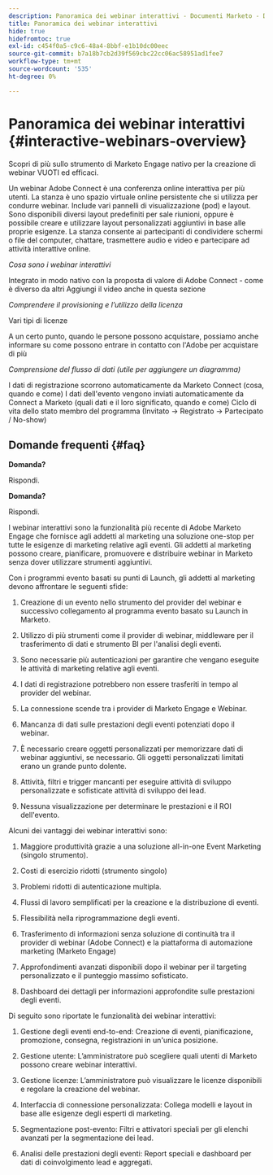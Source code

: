 ```yaml
---
description: Panoramica dei webinar interattivi - Documenti Marketo - Documentazione del prodotto
title: Panoramica dei webinar interattivi
hide: true
hidefromtoc: true
exl-id: c454f0a5-c9c6-48a4-8bbf-e1b10dc00eec
source-git-commit: b7a18b7cb2d39f569cbc22cc06ac58951ad1fee7
workflow-type: tm+mt
source-wordcount: '535'
ht-degree: 0%

---
```


# Panoramica dei webinar interattivi {#interactive-webinars-overview}

Scopri di più sullo strumento di Marketo Engage nativo per la creazione di webinar VUOTI ed efficaci.

Un webinar Adobe Connect è una conferenza online interattiva per più utenti. La stanza è uno spazio virtuale online persistente che si utilizza per condurre webinar. Include vari pannelli di visualizzazione (pod) e layout. Sono disponibili diversi layout predefiniti per sale riunioni, oppure è possibile creare e utilizzare layout personalizzati aggiuntivi in base alle proprie esigenze. La stanza consente ai partecipanti di condividere schermi o file del computer, chattare, trasmettere audio e video e partecipare ad attività interattive online.

_Cosa sono i webinar interattivi_

Integrato in modo nativo con la proposta di valore di Adobe Connect - come è diverso da altri Aggiungi il video anche in questa sezione

_Comprendere il provisioning e l’utilizzo della licenza_

Vari tipi di licenze

A un certo punto, quando le persone possono acquistare, possiamo anche informare su come possono entrare in contatto con l&#39;Adobe per acquistare di più

_Comprensione del flusso di dati (utile per aggiungere un diagramma)_

I dati di registrazione scorrono automaticamente da Marketo Connect (cosa, quando e come) I dati dell&#39;evento vengono inviati automaticamente da Connect a Marketo (quali dati e il loro significato, quando e come) Ciclo di vita dello stato membro del programma (Invitato -> Registrato -> Partecipato / No-show)

## Domande frequenti {#faq}

**Domanda?**

Rispondi.

**Domanda?**

Rispondi.

I webinar interattivi sono la funzionalità più recente di Adobe Marketo Engage che fornisce agli addetti al marketing una soluzione one-stop per tutte le esigenze di marketing relative agli eventi. Gli addetti al marketing possono creare, pianificare, promuovere e distribuire webinar in Marketo senza dover utilizzare strumenti aggiuntivi.

Con i programmi evento basati su punti di Launch, gli addetti al marketing devono affrontare le seguenti sfide:

1. Creazione di un evento nello strumento del provider del webinar e successivo collegamento al programma evento basato su Launch in Marketo.

1. Utilizzo di più strumenti come il provider di webinar, middleware per il trasferimento di dati e strumento BI per l&#39;analisi degli eventi.

1. Sono necessarie più autenticazioni per garantire che vengano eseguite le attività di marketing relative agli eventi.

1. I dati di registrazione potrebbero non essere trasferiti in tempo al provider del webinar.

1. La connessione scende tra i provider di Marketo Engage e Webinar.

1. Mancanza di dati sulle prestazioni degli eventi potenziati dopo il webinar.

1. È necessario creare oggetti personalizzati per memorizzare dati di webinar aggiuntivi, se necessario. Gli oggetti personalizzati limitati erano un grande punto dolente.

1. Attività, filtri e trigger mancanti per eseguire attività di sviluppo personalizzate e sofisticate attività di sviluppo dei lead.

1. Nessuna visualizzazione per determinare le prestazioni e il ROI dell&#39;evento.

Alcuni dei vantaggi dei webinar interattivi sono:

1. Maggiore produttività grazie a una soluzione all-in-one Event Marketing (singolo strumento).

1. Costi di esercizio ridotti (strumento singolo)

1. Problemi ridotti di autenticazione multipla.

1. Flussi di lavoro semplificati per la creazione e la distribuzione di eventi.

1. Flessibilità nella riprogrammazione degli eventi.

1. Trasferimento di informazioni senza soluzione di continuità tra il provider di webinar (Adobe Connect) e la piattaforma di automazione marketing (Marketo Engage)

1. Approfondimenti avanzati disponibili dopo il webinar per il targeting personalizzato e il punteggio massimo sofisticato.

1. Dashboard dei dettagli per informazioni approfondite sulle prestazioni degli eventi.

Di seguito sono riportate le funzionalità dei webinar interattivi:

1. Gestione degli eventi end-to-end: Creazione di eventi, pianificazione, promozione, consegna, registrazioni in un&#39;unica posizione.

1. Gestione utente: L’amministratore può scegliere quali utenti di Marketo possono creare webinar interattivi.

1. Gestione licenze: L’amministratore può visualizzare le licenze disponibili e regolare la creazione del webinar.

1. Interfaccia di connessione personalizzata: Collega modelli e layout in base alle esigenze degli esperti di marketing.

1. Segmentazione post-evento: Filtri e attivatori speciali per gli elenchi avanzati per la segmentazione dei lead.

1. Analisi delle prestazioni degli eventi: Report speciali e dashboard per dati di coinvolgimento lead e aggregati.
